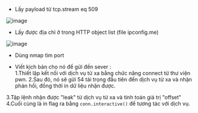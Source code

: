+ Lấy payload từ tcp.stream eq 509
  
![image](https://github.com/KMANVK/imaginary_ctf_2023/assets/94669750/698f298b-6b22-4d38-a340-7686dd457e24)

+ Lấy  được địa chỉ ở trong HTTP object list (file ipconfig.me)

![image](https://github.com/KMANVK/imaginary_ctf_2023/assets/94669750/ffd1d8ea-e46d-47b1-93c5-a2c55ff7390c)

+ Dùng nmap tìm port


+ Viết kịch bản cho nó để gửi đến sever :  
1.Thiết lập kết nối với dịch vụ từ xa bằng chức năng connect từ thư viện pwn.
2.Sau đó, nó sẽ gửi 54 tải trọng đầu tiên đến dịch vụ từ xa và nhận phản hồi, đồng thời in dữ liệu nhận được.

3.Tập lệnh nhận được "leak" từ dịch vụ từ xa và tính toán giá trị "offset"
4.Cuối cùng là in flag ra bằng `conn.interactive()` để tương tác với dịch vụ.
